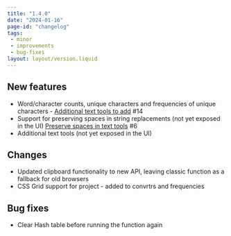 ```yaml
---
title: "1.4.0"
date: "2024-01-16"
page-id: "changelog"
tags: 
 - minor
 - improvements
 - bug-fixes
layout: layout/version.liquid
---
```

## New features
- Word/character counts, unique characters and frequencies of unique characters - [Additional text tools to add](https://github.com/stickerboy/convrtrjs/issues/14) #14
- Support for preserving spaces in string replacements (not yet exposed in the UI) [Preserve spaces in text tools](https://github.com/stickerboy/convrtrjs/issues/6) #6
- Additional text tools (not yet exposed in the UI)  

## Changes
- Updated clipboard functionality to new API, leaving classic function as a fallback for old browsers
- CSS Grid support for project - added to convrtrs and frequencies

## Bug fixes
- Clear Hash table before running the function again

